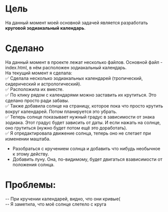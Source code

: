# Цель
На данный момент моей основной задачей является разработать **круговой зодиакальный календарь**.
# Сделано
На данный момент в проекте лежат несколько файлов. Основной файл - index.html, в нём расположен зодиакальный календарь.  
На текущий момент я сделала:  
:white_check_mark: Сделала несколько зодиакальных календарей (тропический, сидерический и астрологический).  
:white_check_mark: Расположила их вместе.  
:white_check_mark: По клику рядом с календарями можно заставить их крутиться. Это сделано просто ради забавы.  
:white_check_mark: Также добавила солнце на страницу, которое пока что просто крутить вокруг календарей. Потом планируется это убрать.  
:white_check_mark: Теперь солнце показывает нужный градус в зависимости от знака зодиака. Этот градус будет зависить от даты. И если нажать на солнце, оно грутиться (нужно будет потом ещё это доработать).   
:white_check_mark: Я отредактировала движение солнца, теперь оно не слетает при изменении маштаба.  
* Разобраться с кручением солнца и добавить что нибудь необычное к этому действу.     
* Добавить луну. Она, по-видимому, будет двигаться взависимости от положения солнца.  
# Проблемы:  
-- При кручении календарей, видно, что они кривые(  
-- Я заметила, что моё солнце слетело с круга  
